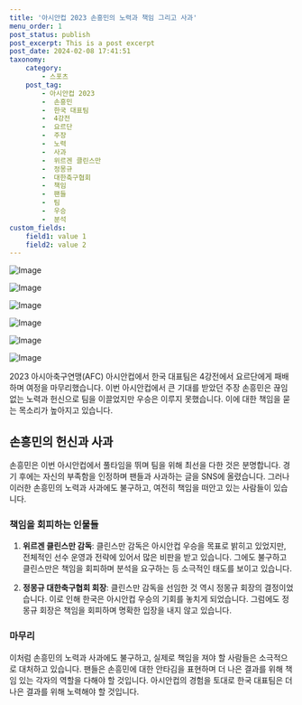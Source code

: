 ```yaml
---
title: '아시안컵 2023 손흥민의 노력과 책임 그리고 사과'
menu_order: 1
post_status: publish
post_excerpt: This is a post excerpt
post_date: 2024-02-08 17:41:51
taxonomy:
    category:
        - 스포츠
    post_tag:
        - 아시안컵 2023
        -  손흥민
        -  한국 대표팀
        -  4강전
        -  요르단
        -  주장
        -  노력
        -  사과
        -  위르겐 클린스만
        -  정몽규
        -  대한축구협회
        -  책임
        -  팬들
        -  팀
        -  우승
        -  분석
custom_fields:
    field1: value 1
    field2: value 2
---
```


![Image](https://imgnews.pstatic.net/image/139/2024/02/08/0002197590_001_20240208165801277.jpg?type=w647)

![Image](https://imgnews.pstatic.net/image/139/2024/02/08/0002197590_002_20240208165801303.jpg?type=w647)

![Image](https://imgnews.pstatic.net/image/139/2024/02/08/0002197590_003_20240208165801315.jpg?type=w647)

![Image](https://imgnews.pstatic.net/image/139/2024/02/08/0002197590_004_20240208165801338.jpg?type=w647)

![Image](https://imgnews.pstatic.net/image/139/2024/02/08/0002197590_005_20240208165801348.jpg?type=w647)

![Image](https://imgnews.pstatic.net/image/139/2024/02/08/0002197590_006_20240208165801381.jpg?type=w647)

2023 아시아축구연맹(AFC) 아시안컵에서 한국 대표팀은 4강전에서 요르단에게 패배하며 여정을 마무리했습니다. 이번 아시안컵에서 큰 기대를 받았던 주장 손흥민은 끊임없는 노력과 헌신으로 팀을 이끌었지만 우승은 이루지 못했습니다. 이에 대한 책임을 묻는 목소리가 높아지고 있습니다. 
## 손흥민의 헌신과 사과
손흥민은 이번 아시안컵에서 풀타임을 뛰며 팀을 위해 최선을 다한 것은 분명합니다. 경기 후에는 자신의 부족함을 인정하며 팬들과 사과하는 글을 SNS에 올렸습니다. 그러나 이러한 손흥민의 노력과 사과에도 불구하고, 여전히 책임을 떠안고 있는 사람들이 있습니다.
### 책임을 회피하는 인물들
1. **위르겐 클린스만 감독**: 클린스만 감독은 아시안컵 우승을 목표로 밝히고 있었지만, 전체적인 선수 운영과 전략에 있어서 많은 비판을 받고 있습니다. 그에도 불구하고 클린스만은 책임을 회피하며 분석을 요구하는 등 소극적인 태도를 보이고 있습니다.
  
2. **정몽규 대한축구협회 회장**: 클린스만 감독을 선임한 것 역시 정몽규 회장의 결정이었습니다. 이로 인해 한국은 아시안컵 우승의 기회를 놓치게 되었습니다. 그럼에도 정몽규 회장은 책임을 회피하며 명확한 입장을 내지 않고 있습니다.
### 마무리
이처럼 손흥민의 노력과 사과에도 불구하고, 실제로 책임을 져야 할 사람들은 소극적으로 대처하고 있습니다. 팬들은 손흥민에 대한 안타김을 표현하며 더 나은 결과를 위해 책임 있는 각자의 역할을 다해야 할 것입니다. 아시안컵의 경험을 토대로 한국 대표팀은 더 나은 결과를 위해 노력해야 할 것입니다.
